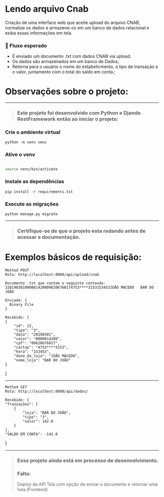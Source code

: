 # Lendo arquivo Cnab

Criação de uma interface web que aceite upload do arquivo CNAB, normalize os dados e armazene-os em um banco de dados relacional e exiba essas informações em tela.

### 🚰 Fluxo esperado

- É enviado um documento .txt com dados CNAB via upload.
- Os dados são armazenados em um banco de Dados;
- Retorna para o usuário o nome do estabelicmento, o tipo de transação e o valor, juntamento com o total do saldo em conta.;
 

# Observações sobre o projeto:
---

>### Este projeto foi desenvolvido com Python e Djando RestFramework então ao iniciar o projeto:
###  Crie o ambiente virtual
```
python -m venv venv
```
### Ative o venv
```bash linux: 

source venv/bin/activate

```

### Instale as dependências 
```
pip install -r requirements.txt
```
### Execute as migrações
```
python manage.py migrate
```



---
>### Certifique-se de que o projeto esta rodando antes de acessar a documentação.
# Exemplos básicos de requisição:
   
    Method POST
    Rota: http://localhost:8000/api/upload/cnab
    
    Documento .txt que contem o seguinte conteudo: 
    3201903010000014200096206760174753****3153153453JOÃO MACEDO   BAR DO JOÃO

    Enviado: {
      Binary File 
    }
    
    Recebido: [
	{
		"id": 22,
		"tipo": "3",
		"data": "20190301",
		"valor": "0000014200",
		"cpf": "09620676017",
		"cartao": "4753****3153",
		"hora": "153453",
		"dono_da_loja": "JOÃO MACEDO",
		"nome_loja": "BAR DO JOÃO"
	}
]
    
---
    
    Method GET
    Rota: http://localhost:8000/api/dados/
    
    Recebido: {
	"Transações": [
		{
			"loja": "BAR DO JOÃO",
			"tipo": "3",
			"valor": 142.0
		}
	],
	"SALDO EM CONTA": -142.0
}
    

---
>### Esse projeto ainda está em processo de desenvolvimento.
>### Falta:
> Deploy da API
> Tela com opção de enviar o documento e retornar uma lista.(Frontend)


